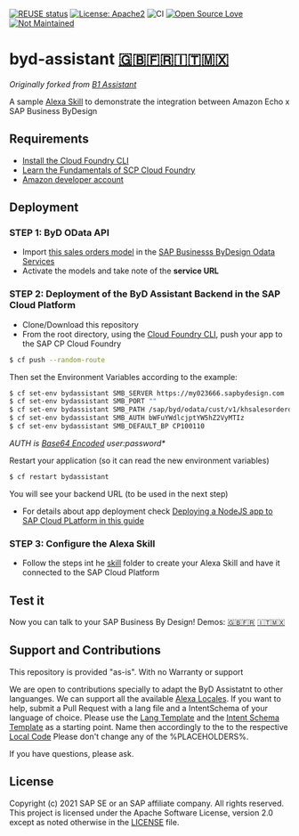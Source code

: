 [![REUSE status](https://api.reuse.software/badge/github.com/SAP-Samples/byd-assistant)](https://api.reuse.software/info/github.com/SAP-Samples/byd-assistant)
[![License: Apache2](https://img.shields.io/badge/License-Apache2-green.svg)](https://opensource.org/licenses/Apache-2.0)
![CI](https://github.com/SAP-Samples/byd-assistant/workflows/CI/badge.svg)
[![Open Source Love](https://firstcontributions.github.io/open-source-badges/badges/open-source-v1/open-source.svg)](https://github.com/firstcontributions/open-source-badges)
[![Not Maintained](https://img.shields.io/badge/Maintenance%20Level-Not%20Maintained-yellow.svg)](https://gist.github.com/cheerfulstoic/d107229326a01ff0f333a1d3476e068d)


# byd-assistant [🇬🇧](https://youtu.be/tWBh9zDPaJc)[🇫🇷](https://youtu.be/NLAif0wcHuU)[🇮🇹](https://youtu.be/54JmuJ-1zeE)[🇲🇽](https://twitter.com/Ralphive/status/1316678233220317184)
_Originally forked from [B1 Assistant](https://github.com/B1SA/b1Assistant)_

A sample [Alexa Skill](https://www.amazon.co.uk/b?ie=UTF8&node=10068517031) to demonstrate the integration between Amazon Echo x SAP Business ByDesign

## Requirements
* [Install the Cloud Foundry CLI](https://developers.sap.com/tutorials/cp-cf-download-cli.html)
* [Learn the Fundamentals of SCP Cloud Foundry](https://developers.sap.com/tutorials/cp-cf-fundamentals.html)
* [Amazon developer account](https://developer.amazon.com/)


## Deployment
### STEP 1: ByD OData API
* Import [this sales orders model](https://github.com/SAP-samples/sapbydesign-api-samples/blob/master/Custom%20OData%20Services/khsalesorder.xml) in the [SAP Businesss ByDesign Odata Services](https://www.youtube.com/watch?v=z6mF_1hFths)
* Activate the models and take note of the **service URL**

### STEP 2: Deployment of the ByD Assistant Backend in the SAP Cloud Platform
* Clone/Download this repository
* From the root directory, using the [Cloud Foundry CLI](https://docs.cloudfoundry.org/cf-cli/install-go-cli.html), push your app to the SAP CP Cloud Foundry
```sh
$ cf push --random-route
```
Then set the Environment Variables according to the example:
```sh
$ cf set-env bydassistant SMB_SERVER https://my023666.sapbydesign.com
$ cf set-env bydassistant SMB_PORT ""
$ cf set-env bydassistant SMB_PATH /sap/byd/odata/cust/v1/khsalesorderdemo
$ cf set-env bydassistant SMB_AUTH bWFuYWdlcjptYW5hZ2VyMTIz
$ cf set-env bydassistant SMB_DEFAULT_BP CP100110
```
_AUTH is [Base64 Encoded](https://www.base64encode.org/) user:password*_

Restart your application (so it can read the new environment variables)
```sh
$ cf restart bydassistant
```
You will see your backend URL (to be used in the next step)

* For details about app deployment check [Deploying a NodeJS app to SAP Cloud PLatform in this guide](https://github.com/B1SA/B1_SCP_HandsOn/blob/master/HandsOn_SCP_Instructions_v2.pdf)

### STEP 3: Configure the Alexa Skill
* Follow the steps int he [skill](skill/) folder to create your Alexa Skill and have it connected to the SAP Cloud Platform

## Test it
Now you can talk to your SAP Business By Design!
Demos: [🇬🇧](https://youtu.be/tWBh9zDPaJc)[🇫🇷](https://youtu.be/NLAif0wcHuU)
[🇮🇹](https://youtu.be/54JmuJ-1zeE)[🇲🇽](https://twitter.com/Ralphive/status/1316678233220317184)

## Support and Contributions  
This repository is provided "as-is". With no Warranty or support

We are open to contributions specially to adapt the ByD Assistatnt to other languanges. We can support all the available [Alexa Locales](https://developer.amazon.com/en-US/docs/alexa/custom-skills/develop-skills-in-multiple-languages.html). If you want to help, submit a Pull Request with a lang file and a IntentSchema of your language of choice. Please use the [Lang Template](lang/template-lang.json) and the [Intent Schema Template](skill/template-IntentSchema.json) as a starting point.
Name then accordingly to the to the respective [Local Code](https://developer.amazon.com/en-US/docs/alexa/custom-skills/develop-skills-in-multiple-languages.html#h2-code-changes) Please don't change any of the %PLACEHOLDERS%.

If you have questions, please ask.

## License
Copyright (c) 2021 SAP SE or an SAP affiliate company. All rights reserved. This project is licensed under the Apache Software License, version 2.0 except as noted otherwise in the [LICENSE](LICENSES/Apache-2.0.txt) file.

